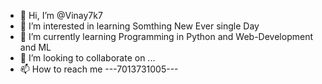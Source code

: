 - 👋 Hi, I’m @Vinay7k7
- 👀 I’m interested in learning Somthing New Ever single Day
- 🌱 I’m currently learning Programming in Python and Web-Development and ML
- 💞️ I’m looking to collaborate on ...
- 📫 How to reach me ---7013731005---

<!---
Vinay7k7/Vinay7k7 is a ✨ special ✨ repository because its `README.md` (this file) appears on your GitHub profile.
You can click the Preview link to take a look at your changes.
--->

